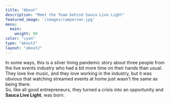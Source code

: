 ```yaml
---
title: "About"
description: "Meet the Team behind Sauca Live Light"
featured_image: '/images/campervan.jpg'
menu:
  main:
    weight: 90
color: "cyan"
type: "about2"
layout: "about2"
---
```

In some ways, this is a silver lining pandemic story about three people from the live events industry who had a bit more time on their hands than usual.  
They love live music, and they love working in the industry, but it was obvious that watching streamed events at home just wasn't the same as being there.  
So, like all good entrepreneurs, they turned a crisis into an opportunity and **Sauca Live Light**, was born. 

